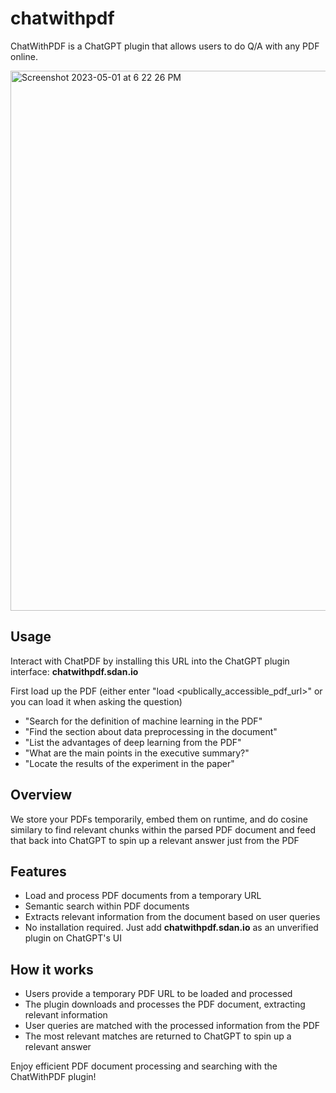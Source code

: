 # chatwithpdf
ChatWithPDF is a ChatGPT plugin that allows users to do Q/A with any PDF online.

<img width="864" alt="Screenshot 2023-05-01 at 6 22 26 PM" src="https://user-images.githubusercontent.com/22898443/235559587-953f9a4a-4ce1-4456-9112-3f00f7936df0.png">

## Usage
Interact with ChatPDF by installing this URL into the ChatGPT plugin interface: **chatwithpdf.sdan.io**

First load up the PDF (either enter "load <publically_accessible_pdf_url>" or you can load it when asking the question)

- "Search for the definition of machine learning in the PDF"
- "Find the section about data preprocessing in the document"
- "List the advantages of deep learning from the PDF"
- "What are the main points in the executive summary?"
- "Locate the results of the experiment in the paper"

## Overview
We store your PDFs temporarily, embed them on runtime, and do cosine similary to find relevant chunks within the parsed PDF document and feed that back into ChatGPT to spin up a relevant answer just from the PDF

## Features
- Load and process PDF documents from a temporary URL
- Semantic search within PDF documents
- Extracts relevant information from the document based on user queries
- No installation required. Just add **chatwithpdf.sdan.io** as an unverified plugin on ChatGPT's UI

## How it works
- Users provide a temporary PDF URL to be loaded and processed
- The plugin downloads and processes the PDF document, extracting relevant information
- User queries are matched with the processed information from the PDF
- The most relevant matches are returned to ChatGPT to spin up a relevant answer

Enjoy efficient PDF document processing and searching with the ChatWithPDF plugin!

